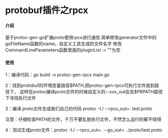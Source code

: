 # protobuf插件之rpcx

#### 介绍
基于protoc-gen-go扩展proto使用rpcx进行通信
简单修改generator文件中的goFileName函数的name，自定义工具生成的文件名字
修改CommandLineParameters函数里面的pluginList := ""为空

#### 使用

<p>1：编译代码：go build -o protoc-gen-rpcx main.go</p>
<p>2：找到protobuf的环境变量路径$PATH,把protoc-gen-rpcx可执行文件放到路径下，
  这样在protoc编译proto文件的时候自定义的--xxx_out会去$PBPATH路径下寻找执行文件</p>
<p>3：编译.proto文件生成我们自己的代码 protoc -I./ --rpcx_out=. test.proto</p>

<p>注意：仔细检查PATH的文件，千万不要乱放执行文件，不然怎么运行的都不晓得</p>

<p>4：测试生成proto文件：protoc -I./ --rpcx_out=. --go_out=. ./proto/test.proto</p>


